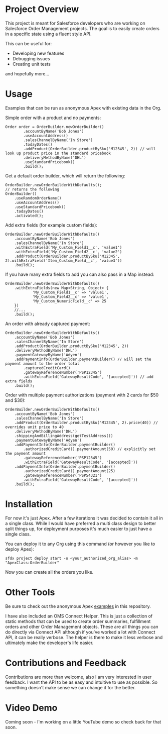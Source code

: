 # Project Overview

This project is meant for Salesforce developers who are working on Salesforce Order Management projects. The goal is to easily create orders in a specific state using a fluent style API. 

This can be useful for:
* Developing new features
* Debugging issues
* Creating unit tests

and hopefully more...

# Usage

Examples that can be run as anonymous Apex with existing data in the Org.

Simple order with a product and no payments:
```apex
Order order = OrderBuilder.newOrderBuilder()
        .accountByName('Bob Jones')
        .useAccountAddress()
        .salesChannelByName('In Store')
        .todayDates()
        .addProduct(OrderBuilder.productBySku('M12345', 2)) // will look up product price in the standard pricebook
        .deliveryMethodByName('DHL')
        .useStandardPricebook()
        .build();
```

Get a default order builder, which will return the following: 
```apex
OrderBuilder.newOrderBuilderWithDefaults();
// returns the following
OrderBuilder()
    .useRandomOrderName()
    .useAccountAddress()
    .useStandardPricebook()
    .todayDates()
    .activated();
```

Add extra fields (for example custom fields):
```apex
OrderBuilder.newOrderBuilderWithDefaults()
    .accountByName('Bob Jones')
    .salesChannelByName('In Store')
    .withExtraField('My_Custom_Field1__c', 'value1')
    .withExtraField('My_Custom_Field2__c', 'value2')
    .addProduct(OrderBuilder.productBySku('M12345', 2).withExtraField('Item_Custom_Field__c', 'value3'))
    .build();
```

If you have many extra fields to add you can also pass in a Map instead:
```apex
OrderBuilder.newOrderBuilderWithDefaults()
    .withExtraFields(new Map<String, Object> {
            'My_Custom_Field1__c' => 'value1',
            'My_Custom_Field2__c' => 'value1',
            'My_Custom_NumericField__c' => 25
    })
    //...
    .build();
```

An order with already captured payment:
```apex
OrderBuilder.newOrderBuilderWithDefaults()
    .accountByName('Bob Jones')
    .salesChannelByName('In Store')
    .addProduct(OrderBuilder.productBySku('M12345', 2))
    .deliveryMethodByName('DHL')
    .paymentGatewayByName('Adyen')
    .addPaymentInfo(OrderBuilder.paymentBuilder() // will set the payment amount to the order total 
        .capturedCreditCard()
        .gatewayReferenceNumber('PSP12345')
        .withExtraField('GatewayResultCode', '[accepted]')) // add extra fields
    .build();
```

Order with multiple payment authorizations (payment with 2 cards for $50 and $30):
```apex
OrderBuilder.newOrderBuilderWithDefaults()
    .accountByName('Bob Jones')
    .salesChannelByName('In Store')
    .addProduct(OrderBuilder.productBySku('M12345', 2).price(40)) // overrides unit price to 40 
    .deliveryMethodByName('DHL')
    .shippingAndBillingAddress(getTestAddress())
    .paymentGatewayByName('Adyen')
    .addPaymentInfo(OrderBuilder.paymentBuilder()
        .authorizedCreditCard().paymentAmount(50) // explicitly set the payment amount
        .gatewayReferenceNumber('PSP12345')
        .withExtraField('GatewayResultCode', '[accepted]'))
    .addPaymentInfo(OrderBuilder.paymentBuilder()
        .authorizedCreditCard().paymentAmount(25)
        .gatewayReferenceNumber('PSP54321')
        .withExtraField('GatewayResultCode', '[accepted]'))
    .build();
```

# Installation

For now it's just Apex. After a few iterations it was decided to contain it all in a single class. While I would have preferred a multi class design to better split things up, for deployment purposes it's much easier to just have a single class.

You can deploy it to any Org using this command (or however you like to deploy Apex):
```shell
sfdx project deploy start -o <your_authorized_org_alias> -m "ApexClass:OrderBuilder"
```

Now you can create all the orders you like. 

# Other Tools

Be sure to check out the anonymous Apex [examples](scripts) in this repository.

I have also included an OMS Connect Helper. This is just a collection of static methods that can be used to create order summaries, fulfillment orders and other Order Management objects. These are all things you can do directly via Connect API although if you've worked a lot with Connect API, it can be really verbose. The helper is there to make it less verbose and ultimately make the developer's life easier.

# Contributions and Feedback

Contributions are more than welcome, also I am very interested in user feedback. I want the API to be as easy and intuitive to use as possible. So something doesn't make sense we can change it for the better. 

# Video Demo

Coming soon - I'm working on a little YouTube demo so check back for that soon.
